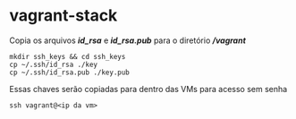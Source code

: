 # vagrant-stack

Copia os arquivos <i><b>id_rsa</b></i> e <i><b>id_rsa.pub</b></i> para o diretório <i><b>/vagrant</i></b> 
```
mkdir ssh_keys && cd ssh_keys
cp ~/.ssh/id_rsa ./key
cp ~/.ssh/id_rsa.pub ./key.pub
```

Essas chaves serão copiadas para dentro das VMs para acesso sem senha
```
ssh vagrant@<ip da vm>
```


